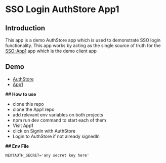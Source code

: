 # SSO Login AuthStore App1

## Introduction

This app is a demo AuthStore app which is used to demonstrate SSO login functionality. This app works by acting as the single source of truth for the [SSO-App1](https://github.com/minhalalikhan/SSO-app1) app which is the demo client app

## Demo
- [AuthStore]()
- [App1]()


**## How to use**

- clone this repo
- clone the App1 repo
-  add relevant env variables on both projects
-   npm run dev command to start each of them
-   Visit App1
-   click on SignIn with AuthStore
-   Login to AuthStore if not already signedIn

**## Env File**

```
NEXTAUTH_SECRET='any secret key here'

```